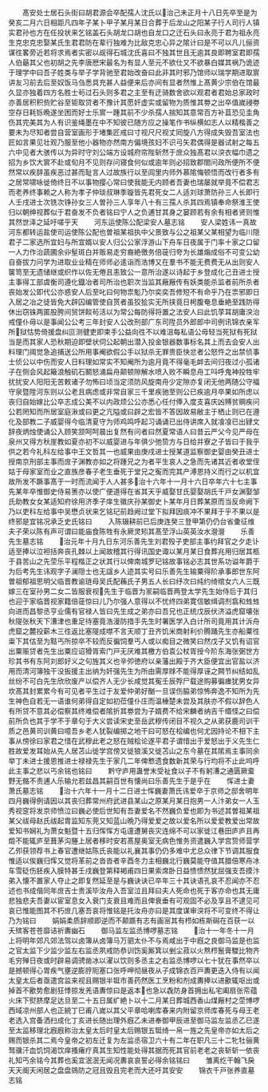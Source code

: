 <!-- { "loadSidebar": true } -->
　　髙安处士居石头街曰胡君源会卒配孺人沈氏以治己未正月十八日先卒至是为癸亥二月六日相距凡四年子某卜甲子某月某日合葬于后龙山之阳某子行人司行人镇实君孙也方在任投状来乞铭盖石头胡龙口胡也自龙口之迁石头曰永亮于君为祖永亮生克忠克忠娶某氏生君君防在辈行独难为比敌克忠心异之隂计曰是不可以凡儿俪资谋徃畧旁近若将求焉者实密以觇得石城沈氏喜曰不独其世且无逾其良即聘室君即孺人伯朂其父也初胡之先李唐厯宋最名为有显人至元不欲仕又不欲暴白媒其祸乃诡迹于理学中曰吾子姓类与举子学背驰至君始改奋曰此非其时邪乃馆师以瑞学期进取賔讲友习前去后至奴饭马刍悉具充甚人益便来后亦间有显者然惟上髙黄少宗伯在馆最久显亦独着四方名胜士茍过石头则多君之主至有迂骑数舍欲以观君者君始总家政时亦善居积积赀贮谷至钜取贷者不豫计其愿奸虚实或留物为质惟其劵之出卒值嵗祲劵空存日耗铄晩遂坐困而好士乐賔一踵其前不少杀孺人揣知其意常百方补苴恐见圭角伤其完美其为人有识鉴绳墨在中不知彼已随方应之操笔作书纵横如志人以精楷善之要未为尽知者尝自营室画形于堵集匠戒曰寸视尺尺视丈囘旋八方得成失毁吾室法也匠如言果见壮观乃服至他小器物亦然南方偏境孩妇不识弓矢君偶得是器试射之每五六中见者大骇传以为异时守刘公端方设城府帘陛斩然于庻众独髙君以湥衣幅巾遗之招为乡饮大賔不赴或旬月不见则存问寝食何似或逾年则必招致郡閤问政所便所不便然常以疾辞虽疾恶过甚而耻言人过故族行以至闾里内师外慕隂悔顿悟而改行者多有之居常啸咏徙倚终日不以事物撄心常曰使我能无内顾者吾妻也瑞屡就举竟不偿君志而老养终事赖之人称为孝子仲琰叔琳季璇皆先君死女二人适刘球萧防孙三人长即行人壬戌进士次铣次铮孙女三人曽孙三人享年八十有三孺人杀其四焉镇奉命祭淮王使归以朝绅视葬似于君奋发不负者铭曰宁人之负逋甘其身之窭顾若有余有相者贤则惟其然世泽之延吁嗟乎天
　　河东运使陈公配梁安人墓志铭
　　安人梁姓讳一真故河东都转运盐使司运使陈公配也曽祖某祖执中父景致与公之祖某父某相望为临川隠君子二家选所宜妇与所宜婿以安人归公公家浮游山下舟车日夜属于门率十家之口留一人力作治蔬圃余丱髽斑白并贩易走穷裔絶徼务倍蓰归夸为长雄煽成俗不可变公幼自奋拔力问学为进取业业精在师师必逺诣而浩博又在羣书不能无费费无从出则安人箧笥至无遗储继或织作以佐无倦且恚致公一意所治遂以诗起于乡登成化己丑进士授主事得工部虞衡司遵化鐡冶者司所治也职次当监其厰厰传有妖类能杀监者前所杀者丧始发公即代公亦惑安人后至叱曰何物祟鬽乃尔奕奕吾修短不有命乎乃在祟邪即日入居之冶之徒皆免大辟囚编管使自贳者虽狡狯实无所挟竟日枵腹奄息垂絶至践防得休出窃铢两匿股胯间贸饼餤茍活以为常公每防得将置之法安人曰此饥莩耳胡庸湥治戒僮仆毋以是事闻公公考三年封安人公改刑部广东司陞员外郎郎中司例讯锦衣亲军所狱怙势倚援盘纠叵测徤吏即束手公益向徃不以难沮每私语公毋轻当死狱有死狱当是而其家人恐秋期迫即壁状伺公起朝出潜入投金银器数事标名其上而去会安人出料理门阈觉急追捕送公所用事阉欲假公手以狱杀无罪贵臣快忿者公怒忤之出禁侦事士侦公以中伤而安人日料理如常实不知阉所为逾月竟不得毫毛衅去间归夜过小孤诸子在侧会风起簸浪触矶石鬭怒涌扁舟颠顿隙解水喷入败不瞬息舟工呌呼鬼神投牲牢扰扰安人阳阳无苦敕诸子勿怖曰顷当定须防风旋南舟少定隙亦复闭无他两随公守福守泉暨陞河东则以公老且病虑或非常自家三千里疾驰至则公已疾逾月卒果如所虑以丧归自始嫁比公卒志成公美不以内政烦公公亦悉心任付俸入度支喜庆凶赙贫赒疾问公若罔知而所居室庭湫或曰更之亢隘或曰辟之宏皆不答因故易敝主于栖止则已在遵化及部教二子威婴得今临清夏守为师鸡鸣呼起习诵诵已出侍讲席入就飡飡已出肄文辞夜炳烛使诵公入顾笑颔呵呵晨出复然有问者曰然夏常语人曰昔云严父今见严母在泉州又得方秋崖教如夏亦初不以威婴进与年俱少弛贽方与日给并寮之子皆曰于我乎供之若今礼科左给事中王文哲其一也威果由庚戌进士授某道监察御史婴由癸丑进士授南京刑部主事而庻子渊教亦如之将踵兄之为者平生哀人之急而先诸其近者收堂侄姑于母家室而业之直族彦春子老生垂死于堂兄之寃而完其产溥恩持义而行之以机宜故所发不蹶事髙于一时而流闻于人人甚多治十六年十一月十六日卒年六十七主事先某年卒惟御史侍易箦亦以使广便道得在省其天乎威娶甘氏婴娶胡氏千戸女渊娶邹氏助教女女某适知府徐用济季子庠生徽庆孙某御史卜某年月日葬某原而当反命阙下乃以吏科左给事中吴懋贞状来乞铭玘前趋阙过堂下拟拜因痰冲不果拜于乎不果以是终邪是宜铭况承乏史氏铭曰
　　入陈辍耕前已后庚连癸三登甲第仍仍台省彚征维夫子荣以陈有声可谓曰能庙食陈牲有永厥灵矧其髙茔浮山英英汝水瀯瀯
　　乐善先生墓志铭
　　治元年十月九日东河乐善先生刘君殁子吏部主事约拜官之夕走讣适至捧以泣袒括奔丧孔棘以上闻故稽其行得讯国史诹以某月某日食葬兆用归居其柩于县苦山之先茔乐平程楷正之状其行以俾南城罗玘铭故事铭必志其世系功谥年爵于为后考先生讳观字子澜隠士也无諡乡人迹其实号曰乐善先生输粟得阶承事郎世东阿曽祖郁祖思明父临晋教谕琏母吴氏配蘓氏子男五人长曰纾次曰纯约绮绾女六人三既嫁三在室孙男二女二皆服衰视先生于临晋为冡嗣临晋两登太学先生始侍后于其归也迎于家临晋视家籍倍蓰惊曰儿乃尔强人意得以不忧终四弟寛信敏缉调剂翕和甡甡向进而昌黎丞亨业儒有官禄人皆曰先生成之弟亦曰吾兄也正统戊辰伏济溢虎窟壊张秋隄张秋天下漕津也重足待塞竟浩漫防措手先生时署医学入白计所司竟用其计泝舟虎窟之麓投薪木三徃返比塞隄成噤不言天顺丁丑齐饥米商射利价腾踊先生亦船粟徃粜下其估至为黠丐所掠卒不较而反徧饲羣丐人或以痴目之微笑曰然戊子又饥有诏官出粟赈贷者先生出粟应诏猾胥索门戸无厌难其檄方伯袁公杖胥授今阶东海张弼世方珍其书有东阿刘郎好义之句旌其义也辛夘徳府以亲藩出殿于齐大臣便宜出官盐以济用而清河簿独干没扳援主出纳为奸强先生为所由需厚赇不能得厚诬之闗节纠结如乱丝纷不可白先生欣欣废产以偿齐人无少长咸觉其寃壬辰殍尸载途购募徧瘗犹男女异坎髙其封累累今有可见者平生过于友爱仲弟好酗一旦误伤脇弟惊怖奔逸不知所为先生神色自若无一语谁何弟得自定如初莅僮仆庄而温棰楚未尝及其肤亦不假以辞色人有所贷不意其必偿察其终难偿者隂折其劵尝为子婿费不给宋麟者纳吉千缗怪之曰偿前所负也其于学不于章句于大义尝读宋史至岳武穆传闭目不视久之从弟获鹿司训干质之邑黄司训黄曰噫吾乡老人犹裂编掷之地干曰可怒在桧编也何尤因持论不相下主事从傍徐曰家君之惜在武穆此老之怒在贼桧论遂平君子谓惜出于爱怒出于义先生仁胜故爱发耳始从先人居苫山徙学宫傍又徙狼溪又徙苫山之东今墓在其隂焉主事同余举丁未进士援恩推进士禄禄先生于家几二年俾慗遗食数新其荣与行均将不止此呜呼此主事之悲以丐余铭也铭曰
　　黔守庐用蛊誉末受祉食以子不有躬漕之通匮厥槖野无骼不责逋人乐输允若兹昌其嗣百世有懐尚曰乐善先生于是乎在
　　恽进士妻萧氏墓志铭
　　治十六年十一月十二日进士恽巍妻萧氏讳爱卒于京师之邸舍明年四月巍得例请因以其丧归葬常州府武进县某山之原某月某日抱男一人汴弟女一人玉秀视窆将发京师愤泣曰巍必使后世知有吾妻爱名不然巍负爱也即为书述其曽祖某祖某父祓母赵氏祓起胄监知东莞又知蓝山晩乃得爱爱之故以爱名所以爱爱教爱出常故爱知书娴礼为萧女魁暨十五归恽恽方屯邅遭舅丧灾连绵不可以家徙江巷田庐庐且再燬不能辄庐至葺茅沟塍上居者移时安若髙屋奥室无病色惟务资遣巍入学宫贽师营学乙夘获领荐书上春官遭继姑陈氏丧能以礼襄其事仍仍多难中尤总众律下节调其服食惟适以俟巍归恽又觉将革前之沓沓者辛酉冬力主相巍北行巍莫能夺值其腊倍寒舟冰车雪砭伤胚疾入膜特甚壬戌巍登第释褐甫四日果索席卧日益愦愦然犹屈强支吾摸汴弟入懐不置家人夺止之即复然延至是与巍诀诀已卒年三十其诀语孔哀不忍闻亦不忍述也书成偕同年庻吉士贵溪毕汝舟入吾室泣且拜曰夫人死命也死于客亦命也其无庸悲独悲夫吾妻以宦室息女入衰门支衰且难而且俾衰垂有可观固不必及享且不逮见可哀已惟能图其不朽庻几塞吾哀将惟铭是托汝舟亦曰是其度谋审湥将不可变终不得让乃为铭曰
　　娟娟柔质辞顺即逆而不颠踬有志有画宻其有栉如栋斯磶在百获一以夭殡客苍苍靡诘祈夀幽石
　　御马监左监丞博啰墓志铭
　　治十一年冬十一月上将明年郊凡郊法驾以卤簿从卤簿马万驷太仆不与焉咸出于中廐之良御马监是也监之官太监下少监少监左右监丞夙戒防恭训饬奚厮箕以剉尘菽以火熬栉鬛膏騣比物齐毛穷殚日夜或时辟易调骋凿冰以濯以饮则多丞主之右监丞博啰以七十犹在事然卒以是撼顿得心胃疾气壅逆膨脝阨塞口张呼呷彻昼夜从子成锦衣百戸夀更迭入侍有以闻太皇太后者亟遣宫监来视且赐银半铤市善药然医工烹粉和剂成夀捧以进歠辄呕出或掉首不歠势愈剧狂悸掠发羌语夀惊曰是返本也急以毳防身首拥出私宅阖扇张帟蕴火床下熨脐摩足达旦至二十五日属纩絶卜以十二月某日葬城西香山煤厰村之茔博啰西域凉州部人也正綂丁巳甫八嵗以其父平章哈喇库春来内附留京师库春死与母王老老选入宫备洒扫成化丁亥进长随出理外廐乙未进奉御甲辰进至御马监左监丞乙巳遂至太监移理北廐廐称治太皇太后时皇太后赐银五铤绮一帛一旌之先皇帝亦如太后之赐而银杀其二焉今皇帝之初左迁复为左监丞宿卫六十有二年在职凡三十二牝牡骊黄驽骥汗血饥饲渴饮痒搔瘏疗真其生知性能处得其据而死其官前老老之丧斩斩一依丧礼知丐余铭今其葬也奚宜泯泯无闻况夀哀哀誓必得余铭铭曰
　　雏离纥干翰飞戾天天阍天闲居之盘盘鵕防之冠且毁且完老而大还吁其安安
　　锦衣千戸张养直墓志铭
